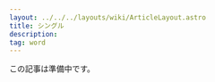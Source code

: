 ```yaml
---
layout: ../../../layouts/wiki/ArticleLayout.astro
title: シングル
description:
tag: word
---
```


この記事は準備中です。